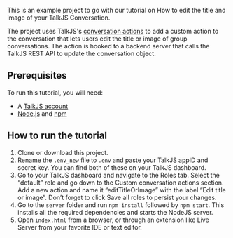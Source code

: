 This is an example project to go with our tutorial on How to edit the title and image of your TalkJS Conversation.
<!-- Add link to tutorial once published -->

The project uses TalkJS's [conversation actions](https://talkjs.com/docs/Features/Customizations/Conversation_Actions/) to add a custom action to the conversation that lets users edit the title or image of group conversations. The action is hooked to a backend server that calls the TalkJS REST API to update the conversation object.

## Prerequisites

To run this tutorial, you will need:

- A [TalkJS account](https://talkjs.com/dashboard/login)
- [Node.js](https://nodejs.org/en) and [npm](https://www.npmjs.com/)

## How to run the tutorial

1. Clone or download this project.
2. Rename the `.env_new` file to `.env` and paste your TalkJS appID and secret key. You can find both of these on your TalkJS dashboard.
3. Go to your TalkJS dashboard and navigate to the Roles tab. Select the “default” role and go down to the Custom conversation actions section. Add a new action and name it “editTitleOrImage” with the label “Edit title or image”. Don’t forget to click Save all roles to persist your changes.
4. Go to the `server` folder and run `npm install` followed by `npm start`. This installs all the required dependencies and starts the NodeJS server.
5. Open `index.html` from a browser, or through an extension like Live Server from your favorite IDE or text editor. 